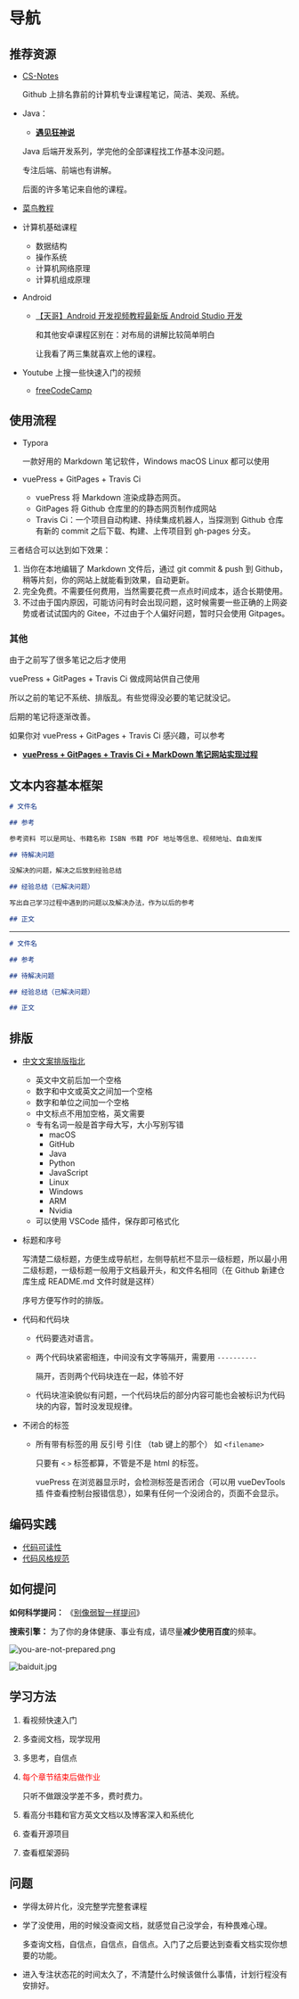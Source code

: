 # 导航

## 推荐资源

- [CS-Notes](https://cyc2018.github.io/CS-Notes/)

  Github 上排名靠前的计算机专业课程笔记，简洁、美观、系统。

- Java：

  - [**遇见狂神说**](https://space.bilibili.com/95256449)

  Java 后端开发系列，学完他的全部课程找工作基本没问题。

  专注后端、前端也有讲解。

  后面的许多笔记来自他的课程。

- [菜鸟教程](https://www.runoob.com/)

- 计算机基础课程

  - 数据结构
  - 操作系统
  - 计算机网络原理
  - 计算机组成原理

- Android

  - [【天哥】Android 开发视频教程最新版 Android Studio 开发](https://www.bilibili.com/video/BV1Rt411e76H)

    和其他安卓课程区别在：对布局的讲解比较简单明白

    让我看了两三集就喜欢上他的课程。

- Youtube 上搜一些快速入门的视频

  - [freeCodeCamp](https://www.youtube.com/c/Freecodecamp)

## 使用流程

- Typora

  一款好用的 Markdown 笔记软件，Windows macOS Linux 都可以使用

- vuePress + GitPages + Travis Ci
  - vuePress 将 Markdown 渲染成静态网页。
  - GitPages 将 Github 仓库里的的静态网页制作成网站
  - Travis Ci：一个项目自动构建、持续集成机器人，当探测到 Github 仓库有新的 commit 之后下载、构建、上传项目到 gh-pages 分支。

三者结合可以达到如下效果：

1. 当你在本地编辑了 Markdown 文件后，通过 git commit & push 到 Github， 稍等片刻，你的网站上就能看到效果，自动更新。
2. 完全免费。不需要任何费用，当然需要花费一点点时间成本，适合长期使用。
3. 不过由于国内原因，可能访问有时会出现问题，这时候需要一些正确的上网姿势或者试试国内的 Gitee，不过由于个人偏好问题，暂时只会使用 Gitpages。

### 其他

由于之前写了很多笔记之后才使用

vuePress + GitPages + Travis Ci 做成网站供自己使用

所以之前的笔记不系统、排版乱。有些觉得没必要的笔记就没记。

后期的笔记将逐渐改善。

如果你对 vuePress + GitPages + Travis Ci 感兴趣，可以参考

- [**vuePress + GitPages + Travis Ci + MarkDown 笔记网站实现过程**](cs/frontend/vuePress.md)

## 文本内容基本框架

```markdown
# 文件名

## 参考

参考资料 可以是网址、书籍名称 ISBN 书籍 PDF 地址等信息、视频地址、自由发挥

## 待解决问题

没解决的问题，解决之后放到经验总结

## 经验总结（已解决问题）

写出自己学习过程中遇到的问题以及解决办法，作为以后的参考

## 正文
```

---

```markdown
# 文件名

## 参考

## 待解决问题

## 经验总结（已解决问题）

## 正文
```

## 排版

- [中文文案排版指北](https://github.com/sparanoid/chinese-copywriting-guidelines/blob/master/README.zh-CN.md)

  - 英文中文前后加一个空格
  - 数字和中文或英文之间加一个空格
  - 数字和单位之间加一个空格
  - 中文标点不用加空格，英文需要
  - 专有名词一般是首字母大写，大小写别写错
    - macOS
    - GitHub
    - Java
    - Python
    - JavaScript
    - Linux
    - Windows
    - ARM
    - Nvidia
  - 可以使用 VSCode 插件，保存即可格式化

- 标题和序号

  写清楚二级标题，方便生成导航栏，左侧导航栏不显示一级标题，所以最小用二级标题，一级标题一般用于文档最开头，和文件名相同（在 Github 新建仓库生成 README.md 文件时就是这样）

  序号方便写作时的排版。

- 代码和代码块

  - 代码要选对语言。

  - 两个代码块紧密相连，中间没有文字等隔开，需要用 `----------`

    隔开，否则两个代码块连在一起，体验不好

  - 代码块渲染貌似有问题，一个代码块后的部分内容可能也会被标识为代码块的内容，暂时没发现规律。

- 不闭合的标签

  - 所有带有标签的用 反引号 引住 （tab 键上的那个） 如 `<filename>`

    只要有 `<` `>` 标签都算，不管是不是 html 的标签。

    vuePress 在浏览器显示时，会检测标签是否闭合（可以用 vueDevTools 插 件查看控制台报错信息），如果有任何一个没闭合的，页面不会显示。

## 编码实践

- [代码可读性](https://github.com/CyC2018/CS-Notes/blob/master/notes/代码可读性.md)
- [代码风格规范](https://github.com/CyC2018/CS-Notes/blob/master/notes/代码风格规范.md)

## 如何提问

**如何科学提问：** 《[别像弱智一样提问](https://github.com/octowhale/Stop-Ask-Questions-The-Stupid-Ways/blob/master/README.md)》

**搜索引擎：** 为了你的身体健康、事业有成，请尽量**减少使用百度**的频率。

![you-are-not-prepared.png](img/Navigate/you-are-not-prepared.png)

![baiduit.jpg](img/Navigate/baiduit.jpg)

## 学习方法

1. 看视频快速入门

2. 多查阅文档，现学现用

3. 多思考，自信点

4. <font color=red>每个章节结束后做作业</font>

   只听不做跟没学差不多，费时费力。

5. 看高分书籍和官方英文文档以及博客深入和系统化

6. 查看开源项目

7. 查看框架源码

## 问题

- 学得太碎片化，没完整学完整套课程

- 学了没使用，用的时候没查阅文档，就感觉自己没学会，有种畏难心理。

  多查询文档，自信点，自信点，自信点。入门了之后要达到查看文档实现你想要的功能。

- 进入专注状态花的时间太久了，不清楚什么时候该做什么事情，计划行程没有安排好。